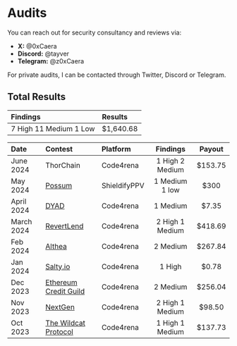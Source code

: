 # Audits

You can reach out for security consultancy and reviews via:

- **X:** @0xCaera
- **Discord:** @tayver
- **Telegram:** @z0xCaera

For private audits, I can be contacted through Twitter, Discord or Telegram. 
## Total Results


| Findings             | Results    | 
|:-------------------|:-------------|
| 7 High 11 Medium 1 Low  | $1,640.68 |

| Date             | Contest                                                                       | Platform                                                                                 | Findings | Payout |
|:-------------------|:------------------------------------------------------------------------------|:--------------------------------------------------------------------------------------------|:-------:|:-------:|
|June 2024 | ThorChain | Code4rena | 1 High 2 Medium |$153.75 |
|May 2024  | [Possum](https://github.com/shieldify-security/audits-portfolio/blob/main/reports/PossumLabs-Adapters-Security-Review.pdf) | ShieldifyPPV | 1 Medium 1 low | $300|
|April 2024  | [DYAD](https://code4rena.com/reports/2024-04-dyad) | Code4rena | 1 Medium | $7.35|
|March 2024  | [RevertLend](https://code4rena.com/reports/2024-03-revert-lend)| Code4rena | 2 High 1 Medium  | $418.69|
|Feb 2024  | [Althea](https://code4rena.com/reports/2024-02-althea-liquid-infrastructure) | Code4rena | 2 Medium  | $267.84|
|Jan 2024  | [Salty.io](https://code4rena.com/reports/2024-01-salty) | Code4rena | 1 High | $0.78|
|Dec 2023 | [Ethereum Credit Guild](https://code4rena.com/reports/2023-12-ethereumcreditguild)   | Code4rena | 2 Medium  | $256.04|
|Nov 2023  | [NextGen](https://code4rena.com/reports/2023-10-nextgen)    | Code4rena | 2 High 1 Medium  | $98.50|
|Oct 2023  | [The Wildcat Protocol](https://code4rena.com/reports/2023-10-wildcat) | Code4rena | 1 High 1 Medium  | $137.73|
